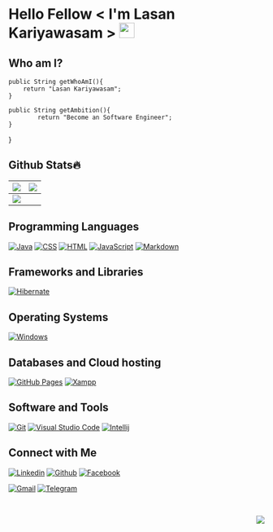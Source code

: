 <h1> Hello Fellow < I'm Lasan Kariyawasam > <img src = "https://raw.githubusercontent.com/MartinHeinz/MartinHeinz/master/wave.gif" width = 30px> </h1>

## Who am I?

    public String getWhoAmI(){
	    return "Lasan Kariyawasam";
    }

    public String getAmbition(){
            return "Become an Software Engineer";
    }
}


## Github Stats🔥
<img src="https://github-readme-stats.vercel.app/api?username=lazwizever&&show_icons=true&count_private=true&theme=github_dark">|<img src="https://github-readme-streak-stats.herokuapp.com/?user=lazwizever&theme=blueberry_duo"/>
|---|---|
<img src="https://github-readme-stats.vercel.app/api/top-langs/?username=lazwizever&layout=compact&theme=github_dark"/>|


## Programming Languages
<p>
    <a href="#"><img alt="Java" src="https://img.shields.io/badge/Java-EC2025.svg?logo=java&logoColor=white"></a>
    <a href="#"><img alt="CSS" src="https://img.shields.io/badge/CSS%20-%231572B6.svg?logo=css3&logoColor=white"></a>
    <a href="#"><img alt="HTML" src="https://img.shields.io/badge/HTML%20-%23E34F26.svg?logo=html5&logoColor=white"></a>
    <a href="#"><img alt="JavaScript" src="https://img.shields.io/badge/JavaScript%20-%23F7DF1E.svg?logo=javascript&logoColor=black"></a>
    <a href="#"><img alt="Markdown" src="https://img.shields.io/badge/Markdown-%23000000.svg?logo=markdown&logoColor=white"></a>
</p>

## Frameworks and Libraries
<p>
   <a href="#"><img alt="Hibernate" src="https://img.shields.io/badge/Hibernate-B2A573?logo=hibernate&logoColor=B2A573&color=black&labelColor=black"></a>
</p>

## Operating Systems

<p>
	<a href="#"><img alt="Windows" src="https://img.shields.io/badge/Windows-0078D6?logo=windows&logoColor=white"></a>
</p>

## Databases and Cloud hosting

<p>
    <a href="#"><img alt="GitHub Pages" src="https://img.shields.io/badge/GitHub%20Pages-%23327FC7.svg?logo=github&logoColor=white"></a>
    <a href="#"><img alt="Xampp" src="https://img.shields.io/badge/Xampp%20-%23430098.svg?logo=xampp&logoColor=white"></a>
</p> 

## Software and Tools

<p>
    <a href="#"><img alt="Git" src="https://img.shields.io/badge/Git%20-%23F05033.svg?logo=git&logoColor=white"></a>
    <a href="#"><img alt="Visual Studio Code" src="https://img.shields.io/badge/Visual%20Studio%20Code-0078d7.svg?logo=visual-studio-code&logoColor=white"></a>
	<a href="#"><img alt="Intellij" src="https://img.shields.io/badge/IntelliJ_IDEA-1D7CE5.svg?logo=intellij-idea&logoColor=black"></a>
</p>

## Connect with Me


  <a href="https://www.linkedin.com/in/lasan-kariyawasam-5a62b0226/"><img alt="Linkedin" title="Lasan Kariyawasam Linkedin" src="https://img.shields.io/badge/LinkedIn-0077B5?style=for-the-badge&logo=linkedin&logoColor=white"></a>
  <a href="https://github.com/lazwizever"><img alt="Github" title="Lasan Kariyawasam Github" src="https://img.shields.io/badge/GitHub-100000?style=for-the-badge&logo=github&logoColor=white"></a>
  <a href="https://www.facebook.com/"><img alt="Facebook" title="Lasan Kariyawasam Facebook" src="https://img.shields.io/badge/Facebook-1877F2?style=for-the-badge&logo=facebook&logoColor=white"></a>
</p>
<p align="left">
  <a href="mailto:lasankariyawasam123@gmail.com"><img alt="Gmail" title="Lasan Kariyawasam Gmail" src="https://img.shields.io/badge/Gmail-D14836?style=for-the-badge&logo=gmail&logoColor=white"></a>
  <a href="https://web.telegram.org/k/"><img alt="Telegram" title="Lasan Kariyawasam Telegram" src="https://img.shields.io/badge/Telegram-2CA5E0?style=for-the-badge&logo=telegram&logoColor=white"></a> 

</p>

&nbsp;


<a href="https://github.com/lazwizever/Hibernate-Sipsewana-Project">
    <img align="right" src="https://github-readme-stats.vercel.app/api/pin/?username=lazwizever&repo=Hibernate-Sipsewana-Project=github_dark" />
</a>
